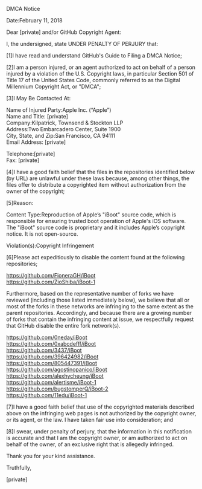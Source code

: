DMCA Notice

Date:February 11, 2018

Dear [private] and/or GitHub Copyright Agent:

I, the undersigned, state UNDER PENALTY OF PERJURY that:

[1]I have read and understand GitHub's Guide to Filing a DMCA Notice;

[2]I am a person injured, or an agent authorized to act on behalf of a person injured by a violation of the U.S. Copyright laws, in particular Section 501 of Title 17 of the United States Code, commonly referred to as the Digital Millennium Copyright Act, or "DMCA";

[3]I May Be Contacted At:

Name of Injured Party:Apple Inc. (“Apple”)  
Name and Title: [private]  
Company:Kilpatrick, Townsend & Stockton LLP  
Address:Two Embarcadero Center, Suite 1900  
City, State, and Zip:San Francisco, CA 94111  
Email Address: [private]  

Telephone:[private]  
Fax: [private]  

[4]I have a good faith belief that the files in the repositories identified below (by URL) are unlawful under these laws because, among other things, the files offer to distribute a copyrighted item without authorization from the owner of the copyright;

[5]Reason:

Content Type:Reproduction of Apple’s "iBoot" source code, which is responsible for ensuring trusted boot operation of Apple's iOS software. The "iBoot" source code is proprietary and it includes Apple’s copyright notice. It is not open-source.

Violation(s):Copyright Infringement

[6]Please act expeditiously to disable the content found at the following repositories;

https://github.com/FioneraGH/iBoot  
https://github.com/ZioShiba/iBoot-1  

Furthermore, based on the representative number of forks we have reviewed (including those listed immediately below), we believe that all or most of the forks in these networks are infringing to the same extent as the parent repositories. Accordingly, and because there are a growing number of forks that contain the infringing content at issue, we respectfully request that GitHub disable the entire fork network(s).

https://github.com/0neday/iBoot  
https://github.com/0xabcdefff/iBoot  
https://github.com/3437/iBoot  
https://github.com/396424982/iBoot  
https://github.com/805447391/iBoot  
https://github.com/agostinopanico/iBoot  
https://github.com/alexhycheung/iBoot  
https://github.com/alertisme/iBoot-1  
https://github.com/bugstomperQ/iBoot-2  
https://github.com/11edu/iBoot-1  

[7]I have a good faith belief that use of the copyrighted materials described above on the infringing web pages is not authorized by the copyright owner, or its agent, or the law. I have taken fair use into consideration; and

[8]I swear, under penalty of perjury, that the information in this notification is accurate and that I am the copyright owner, or am authorized to act on behalf of the owner, of an exclusive right that is allegedly infringed.

Thank you for your kind assistance.

Truthfully,

[private]  
